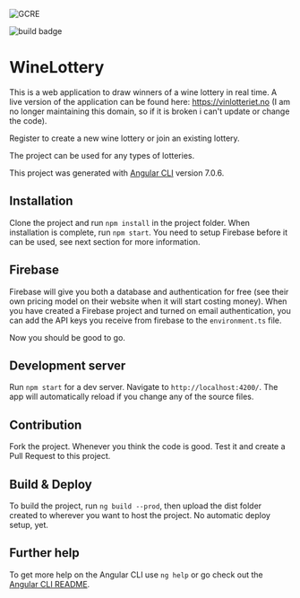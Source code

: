 ![GCRE](src/assets/images/tiny-logo.png)


![build badge](https://github.com/ertkjern/wine-lottery/workflows/Node%20CI/badge.svg)

# WineLottery

This is a web application to draw winners of a wine lottery in real time.
A live version of the application can be found here: https://vinlotteriet.no (I am no longer maintaining this domain, so if it is broken i can't update or change the code).

Register to create a new wine lottery or join an existing lottery. 

The project can be used for any types of lotteries. 

This project was generated with [Angular CLI](https://github.com/angular/angular-cli) version 7.0.6.

## Installation

Clone the project and run `npm install` in the project folder. 
When installation is complete, run `npm start`. You  need to setup Firebase before it can be used, see next section for more information.

## Firebase 

Firebase will give you both a database and authentication for free (see their own pricing model on their website when it will start costing money). When you have created a Firebase project and turned on email authentication, you can add the API keys you receive from firebase to the `environment.ts` file. 

Now you should be good to go. 

## Development server

Run `npm start` for a dev server. Navigate to `http://localhost:4200/`. The app will automatically reload if you change any of the source files.

## Contribution

Fork the project.
Whenever you think the code is good. Test it and create a Pull Request to this project. 

## Build & Deploy

To build the project, run `ng build --prod`, then upload the dist folder created to wherever you want to host the project.
No automatic deploy setup, yet.

## Further help

To get more help on the Angular CLI use `ng help` or go check out the [Angular CLI README](https://github.com/angular/angular-cli/blob/master/README.md).
